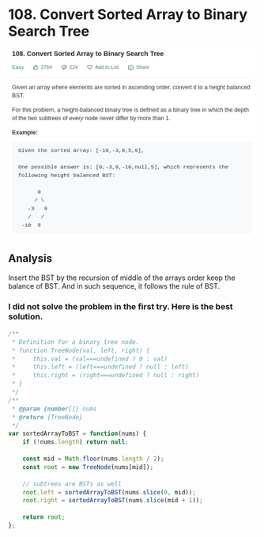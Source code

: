 # 108. Convert Sorted Array to Binary Search Tree

![](.gitbook/assets/image%20%2839%29.png)

## Analysis

Insert the BST by the recursion of middle of the arrays order keep the balance of BST. And in such sequence, it follows the rule of BST.

### I did not solve the problem in the first try. Here is the best solution.

```javascript
/**
 * Definition for a binary tree node.
 * function TreeNode(val, left, right) {
 *     this.val = (val===undefined ? 0 : val)
 *     this.left = (left===undefined ? null : left)
 *     this.right = (right===undefined ? null : right)
 * }
 */
/**
 * @param {number[]} nums
 * @return {TreeNode}
 */
var sortedArrayToBST = function(nums) {
    if (!nums.length) return null;
    
    const mid = Math.floor(nums.length / 2);
    const root = new TreeNode(nums[mid]);
    
    // subtrees are BSTs as well
    root.left = sortedArrayToBST(nums.slice(0, mid));
    root.right = sortedArrayToBST(nums.slice(mid + 1));
    
    return root;
};
```



